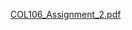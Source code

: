 [COL106_Assignment_2.pdf](https://github.com/user-attachments/files/17946721/COL106_Assignment_2.pdf)

